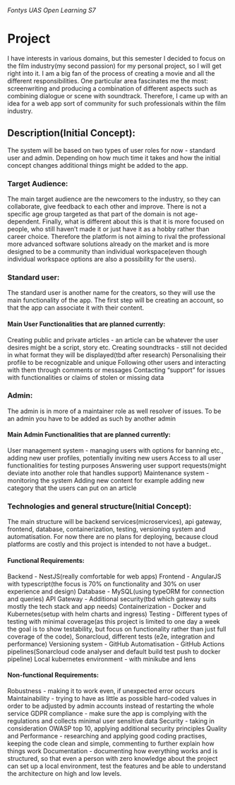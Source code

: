 *Fontys UAS Open Learning S7*
# Project
I have interests in various domains, but this semester I decided to focus on the film industry(my second passion) for my personal project, so I will get right into it. I am a big fan of the process of creating a movie and all the different responsibilities. One particular area fascinates me the most: screenwriting and producing a combination of different aspects such as combining dialogue or scene with soundtrack. Therefore, I came up with an idea for a web app sort of community for such professionals within the film industry. 
## Description(Initial Concept):
The system will be based on two types of user roles for now - standard user and admin. Depending on how much time it takes and how the initial concept changes additional things might be added to the app.
### Target Audience:
The main target audience are the newcomers to the industry, so they can collaborate, give feedback to each other and improve. There is not a specific age group targeted as that part of the domain is not age-dependent. Finally, what is different about this is that it is more focused on people, who still haven’t made it or just have it as a hobby rather than career choice. Therefore the platform is not aiming to rival the professional more advanced software solutions already on the market and is more designed to be a community than individual workspace(even though individual workspace options are also a possibility for the users).
### Standard user: 
The standard user is another name for the creators, so they will use the main functionality of the app.
The first step will be creating an account, so that the app can associate it with their content.
#### Main User Functionalities that are planned currently:
Creating public and private articles - an article can be whatever the user desires might be a script, story etc.
Creating soundtracks - still not decided in what format they will be displayed(tbd after research)
Personalising their profile to be recognizable and unique
Following other users and interacting with them through comments or messages
Contacting “support” for issues with functionalities or claims of stolen or missing data
### Admin: 
The admin is in more of a maintainer role as well resolver of issues.
To be an admin you have to be added as such by another admin
#### Main Admin Functionalities that are planned currently:
User management system - managing users with options for banning etc., adding new user profiles, potentially inviting new users
Access to all user functionalities for testing purposes
Answering user support requests(might deviate into another role that handles support)
Maintenance system - monitoring the system
Adding new content for example adding new category that the users can put on an article 

### Technologies and general structure(Initial Concept):
The main structure will be backend services(microservices), api gateway, frontend, database, containerization, testing, versioning system and automatisation.
For now there are no plans for deploying, because cloud platforms are costly and this project is intended to not have a budget..
#### Functional Requirements:
Backend - NestJS(really comfortable for web apps)
Frontend - AngularJS with typescript(the focus is 70% on functionality and 30% on user experience and design)
Database - MySQL(using typeORM for connection and queries)
API Gateway - Additional security(tbd which gateway suits mostly the tech stack and app needs)
Containerization - Docker and Kubernetes(setup with helm charts and ingress)
Testing - Different types of testing with minimal coverage(as this project is limited to one day a week the goal is to show testability, but focus on functionality rather than just full coverage of the code), Sonarcloud, different tests (e2e, integration and performance)
Versioning system - GitHub
Automatisation - GitHub Actions pipelines(Sonarcloud code analyser and default build test push to docker pipeline) 
Local kubernetes environment - with minikube and lens
#### Non-functional Requirements:
Robustness - making it to work even, if unexpected error occurs
Maintainability - trying to have as little as possible hard-coded values in order to be adjusted by admin accounts instead of restarting the whole service
GDPR compliance - make sure the app is complying with the regulations and collects minimal user sensitive data
Security - taking in consideration OWASP top 10, applying additional security principles
Quality and Performance - researching and applying good coding practises, keeping the code clean and simple, commenting to further explain how things work 
Documentation - documenting how everything works and is structured, so that even a person with zero knowledge about the project can set up a local environment, test the features and be able to understand the architecture on high and low levels.
